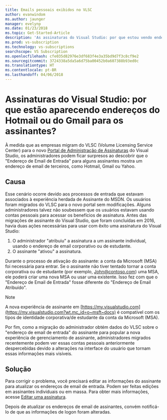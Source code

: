 ```yaml
---
title: Emails pessoais exibidos no VLSC
author: evanwindom
ms.author: jaunger
manager: evelynp
ms.date: 01/23/2018
ms.topic: Get-Started-Article
description: 'As assinaturas do Visual Studio: por que estou vendo endereços do Hotmail ou do Gmail para os assinantes?'
ms.prod: vs-subscription
ms.technology: vs-subscriptions
searchscope: VS Subscription
ms.openlocfilehash: cfe035d82976e3df683f4e3a35bd9d7f3c8cf9e2
ms.sourcegitcommit: 3724338a5da5a6d75ba00452b0a607388b93ed0c
ms.translationtype: HT
ms.contentlocale: pt-BR
ms.lasthandoff: 04/06/2018
---
```

# <a name="visual-studio-subscriptions--why-am-i-seeing-hotmail-or-gmail-addresses-for-my-subscribers"></a>Assinaturas do Visual Studio: por que estão aparecendo endereços do Hotmail ou do Gmail para os assinantes? 

À medida que as empresas migram do VLSC (Volume Licensing Service Center) para o novo [Portal de Administração de Assinaturas](https://manage.visualstudio.com) do Visual Studio, os administradores podem ficar surpresos ao descobrir que o "Endereço de Email de Entrada" para alguns assinantes mostra um endereço de email de terceiros, como Hotmail, Gmail ou Yahoo.

## <a name="cause"></a>Causa

Esse cenário ocorre devido aos processos de entrada que estavam associados à experiência herdada de Assinante do MSDN. Os usuários foram migrados do VLSC para o novo portal sem modificações. Alguns administradores talvez não soubessem que os usuários estavam usando contas pessoais para acessar os benefícios de assinatura. Antes das migrações de assinante do Visual Studio, que foram concluídas em 2016, havia duas ações necessárias para usar com êxito uma assinatura do Visual Studio:
1. O administrador "atribuiu" a assinatura a um assinante individual, usando o endereço de email corporativo ou de estudante.
2. O assinante "ativou" a assinatura.

Durante o processo de ativação do assinante: a conta da Microsoft (MSA) foi necessária para entrar. Se o assinante não tiver tentado tornar a conta corporativa ou de estudante (por exemplo, John@contoso.com) uma MSA, ele poderá criar uma nova MSA ou usar uma existente. Isso fez com que o "Endereço de Email de Entrada" fosse diferente do "Endereço de Email Atribuído".

> [!NOTE] 
> A nova experiência de assinante em [https://my.visualstudio.com](https://my.visualstudio.com?wt.mc_id=o~msft~docs) é compatível com os tipos de identidade corporativa/de estudante da conta da Microsoft (MSA).

Por fim, como a migração do administrador obtém dados do VLSC sobre o "endereço de email de entrada" do assinante para popular a nova experiência de gerenciamento de assinante, administradores migrados recentemente podem ver essas contas pessoais anteriormente despercebidas devido a alterações na interface do usuário que tornam essas informações mais visíveis.

## <a name="solution"></a>Solução

Para corrigir o problema, você precisará editar as informações do assinante para atualizar os endereços de email de entrada.  Podem ser feitas edições em assinantes individuais ou em massa. Para obter mais informações, acesse [Editar uma assinatura](/visualstudio/subscriptions/edit-license).  

Depois de atualizar os endereços de email de assinantes, convém notificá-lo de que as informações de logon foram alteradas.  